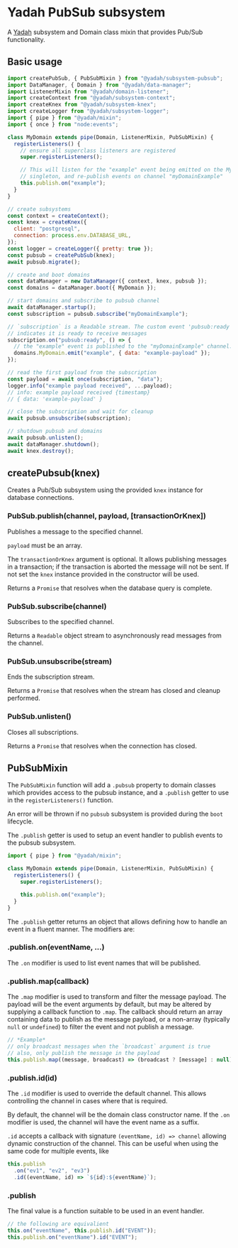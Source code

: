 # Yadah PubSub subsystem

A [Yadah](https://www.npmjs.com/package/@yadah/yadah) subsystem and Domain class
mixin that provides Pub/Sub functionality.

## Basic usage

```js
import createPubSub, { PubSubMixin } from "@yadah/subsystem-pubsub";
import DataManager, { Domain } from "@yadah/data-manager";
import ListenerMixin from "@yadah/domain-listener";
import createContext from "@yadah/subsystem-context";
import createKnex from "@yadah/subsystem-knex";
import createLogger from "@yadah/subsystem-logger";
import { pipe } from "@yadah/mixin";
import { once } from "node:events";

class MyDomain extends pipe(Domain, ListenerMixin, PubSubMixin) {
  registerListeners() {
    // ensure all superclass listeners are registered
    super.registerListeners();

    // This will listen for the "example" event being emitted on the MyDomain
    // singleton, and re-publish events on channel "myDomainExample"
    this.publish.on("example");
  }
}

// create subsystems
const context = createContext();
const knex = createKnex({
  client: "postgresql",
  connection: process.env.DATABASE_URL,
});
const logger = createLogger({ pretty: true });
const pubsub = createPubSub(knex);
await pubsub.migrate();

// create and boot domains
const dataManager = new DataManager({ context, knex, pubsub });
const domains = dataManager.boot({ MyDomain });

// start domains and subscribe to pubsub channel
await dataManager.startup();
const subscription = pubsub.subscribe("myDomainExample");

// `subscription` is a Readable stream. The custom event 'pubsub:ready'
// indicates it is ready to receive messages
subscription.on("pubsub:ready", () => {
  // the "example" event is published to the "myDomainExample" channel.
  domains.MyDomain.emit("example", { data: "example-payload" });
});

// read the first payload from the subscription
const payload = await once(subscription, "data");
logger.info("example payload received", ...payload);
// info: example payload received {timestamp}
// { data: 'example-payload' }

// close the subscription and wait for cleanup
await pubsub.unsubscribe(subscription);

// shutdown pubsub and domains
await pubsub.unlisten();
await dataManager.shutdown();
await knex.destroy();
```

## createPubsub(knex)

Creates a Pub/Sub subsystem using the provided `knex` instance for database
connections.

### PubSub.publish(channel, payload, [transactionOrKnex])

Publishes a message to the specified channel.

`payload` must be an array.

The `transactionOrKnex` argument is optional. It allows publishing messages
in a transaction; if the transaction is aborted the message will not be sent.
If not set the `knex` instance provided in the constructor will be used.

Returns a `Promise` that resolves when the database query is complete.

### PubSub.subscribe(channel)

Subscribes to the specified channel.

Returns a `Readable` object stream to asynchronously read messages from the
channel.

### PubSub.unsubscribe(stream)

Ends the subscription stream.

Returns a `Promise` that resolves when the stream has closed and cleanup
performed.

### PubSub.unlisten()

Closes all subscriptions.

Returns a `Promise` that resolves when the connection has closed.

## PubSubMixin

The `PubSubMixin` function will add a `.pubsub` property to domain classes which
provides access to the pubsub instance, and a `.publish` getter to use
in the `registerListeners()` function.

An error will be thrown if no `pubsub` subsystem is provided during the `boot`
lifecycle.

The `.publish` getter is used to setup an event handler to publish events to the
pubsub subsystem.

```js
import { pipe } from "@yadah/mixin";

class MyDomain extends pipe(Domain, ListenerMixin, PubSubMixin) {
  registerListeners() {
    super.registerListeners();

    this.publish.on("example");
  }
}
```

The `.publish` getter returns an object that allows defining how to handle an
event in a fluent manner. The modifiers are:

### .publish.on(eventName, ...)

The `.on` modifier is used to list event names that will be published.

### .publish.map(callback)

The `.map` modifier is used to transform and filter the message payload. The
payload will be the event arguments by default, but may be altered by supplying
a callback function to `.map`. The callback should return an array containing
data to publish as the message payload, or a non-array (typically `null` or
`undefined`) to filter the event and not publish a message.

```js
// *Example*
// only broadcast messages when the `broadcast` argument is true
// also, only publish the message in the payload
this.publish.map((message, broadcast) => (broadcast ? [message] : null));
```

### .publish.id(id)

The `.id` modifier is used to override the default channel. This allows
controlling the channel in cases where that is required.

By default, the channel will be the domain class constructor name. If the `.on`
modifier is used, the channel will have the event name as a suffix.

`.id` accepts a callback with signature `(eventName, id) => channel` allowing
dynamic construction of the channel. This can be useful when using the same
code for multiple events, like

```js
this.publish
  .on("ev1", "ev2", "ev3")
  .id((eventName, id) => `${id}:${eventName}`);
```

### .publish

The final value is a function suitable to be used in an event handler.

```js
// the following are equivalient
this.on("eventName", this.publish.id("EVENT"));
this.publish.on("eventName").id("EVENT");
```
